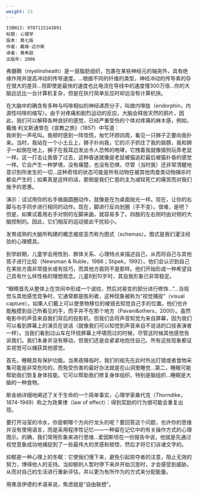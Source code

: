 ```yaml
---
weight: 23
---
```


```
ISBN13: 9787115143891
标题: 心理学
版本: 第七版
作者: 戴维·迈尔斯
译者: 黄希庭
出版年: 2006
```

弗髓鞘（myelinsheath）是一层脂肪组织，包裹在某些神经元的轴突外，具有绝缘作用并提高冲动的传导速度。…根据不同的纤维的类型，神经冲动的传导素的存在很大的差异…但即使是最快的速度也比电流在导线中的速度慢300万倍…你的大脑远远比一台计算机复杂，但是在执行简单反应时却远没有计算机快。

在大脑中的确含有多种与吗啡相似的神经递质分子，叫做内啡肽（endorphin，内源性吗啡的缩写）。由于对疼痛和剧烈运动的反应，大脑会释放天然的鸦片，因此，我们可以解释各种良好的感觉，已经严重受伤的个体对疼痛的麻木感，例如，戴维·利文斯通曾在《宣教之旅》（1857）中写道：  
我听到一声吼叫。我顿时感到一阵惊慌，匆忙环顾四周，看见一只狮子正要向我扑来。当时，我站在一个小土丘上，狮子扑向我，它的爪子抓住了我的肩膀，我和狮子一起倒在地上。狮子在我耳边发出令人恐怖的咆哮，它拽着我就像猎狗玩弄老鼠一样。这一打击让我昏了过去，这种昏迷就像是老鼠被猫追赶最后被猫扑昏的感觉一样。它会产生一种梦境，没有痛楚，也没有恐惧，尽管（当时我）还非常清醒地意识到所发生的一切…这种奇怪的状态可能是所有动物在被其他肉食类动物捕杀时都会产生的；如果真是这样的话，那倒是我们仁慈的主为减轻死亡的痛苦而对我们施予的恩惠。

演示：试试用你的右手做画圆圈动作，就像是在为桌面抛光一样。现在，让你的右脚与右手同步进行相同的动作。现在，脚进行反向划圈（手不变）。很难，是吧？但是，如果试着用右手对侧的左脚来画，就容易多了。四肢的左右侧时由对侧的大脑控制的。因此，它们相反的运动彼此干扰较小。

发育成熟的大脑所构建的概念被皮亚杰称为图式（schemas）。图式是我们灌注经验的心理模具。

到学龄期，儿童学会用性别、群体关系、心理特点来描述自己，从而将自己与其他孩子进行比较（Newsman & Ruble，1988；Stipek，1992）。他们会认识到自己在某些方面非常擅长或有技巧，而其他方面则不是那样。他们开始形成一种希望自己具有什么样性格的理想观念。儿童8到10岁时，其自我形象已非常稳定。

“眼睛首先从整体上在空间中形成一个波纹，然后对易变的部分进行修饰…”…当视觉与其他感觉竞争时，它通常都是胜利者，这种现象被称为“视觉捕捉”（visual capture）。如果人们戴上可以使景物移位的棱镜去知觉自己手的位置。他们也许能触摸到自己所看见的手，而手并不在那个地方（Pavani&others，2000）。虽然电影中的声音来自我们背后的投影机，但我们会将声音知觉为来自屏幕，因为我们可以看到屏幕上的演员在说话（就像我们可以知觉到声音来自不说话的口技表演者一样）。当我们看到过山车在环绕屏幕上呼啸而过的时候，尽管这时候其他感觉告诉我们，我们本身并没有移动，但我们还是会紧紧地抱住自己。所有这些现象都证实视觉可以捕获其他感觉。

首先，睡眠具有保护功能。当黑夜降临时，我们的祖先在此时外出打猎或者食物采集可能是非常危险的，而免受伤害的最好办法就是在山洞里睡觉…第二，睡眠可能帮助我们恢复身体技能。它可以帮助我们修复身体组织，特别是脑组织…睡眠是大脑的一种食物。

斯金纳详细地阐述了关于生命的一个简单事实，心理学家桑代克（Thorndike，1874-1949）称之为效果律（law of effect）：得到奖励的行为很可能会重复出现。

要打开浴室的冷水，你是朝哪个方向拧龙头的呢？要回答这个问题，也许你的思维并没有使用语言，而是采用程序性记忆——一种留在记忆中的有关操作方式的心理图示。的确，我们常用形象来进行思维…爱因斯坦在一份报告中说，他就是先通过视觉意象成功地捕捉到了一些最伟大的灵感和顿悟，然后才将它们诉诸文字的。

抑郁是一种心理上的冬眠：它使我们慢下来，避免引起掠夺者的注意，阻止无效的努力，博得他人的支持。当抑郁的人暂时停下来并开始沉思时，才会感受到威胁，从而对自己的生活进行重新评估，并以更为有所作为的方式来分配能量。

用弗洛伊德的术语来说，焦虑就是“自由联想”。